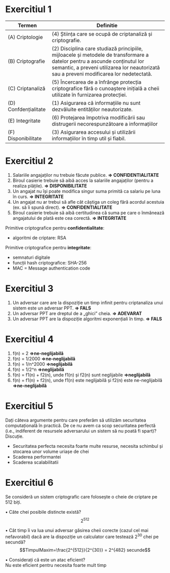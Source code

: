 # Exercitiul 1

| Termen | Definitie |
|---	|---	|
| (A) Criptologie | (4) Știința care se ocupă de criptanaliză și criptografie. |
| (B) Criptografie | (2) Disciplina care studiază principiile, mijloacele și metodele de transformare a datelor pentru a ascunde conținutul lor semantic, a preveni utilizarea lor neautorizată sau a preveni modificarea lor nedetectată. |
| (C) Criptanaliză | (5) Încercarea de a înfrânge protecția criptografice fără o cunoaștere inițială a cheii utilizate în furnizarea protecției. |
| (D) Confdențialitate | (1) Asigurarea că informațiile nu sunt dezvăluite entităților neautorizate. |
| (E) Integritate | (6) Protejarea împotriva modificării sau distrugerii necorespunzătoare a informațiilor |
| (F) Disponibilitate | (3) Asigurarea accesului și utilizării informațiilor în timp util și fiabil. |

# Exercitiul 2

1. Salariile angajaților nu trebuie făcute publice. **=> CONFIDENTIALITATE**
2. Biroul casierie trebuie să aibă acces la salariile angajaților (pentru a realiza plățile). **=> DISPONIBILITATE**
3. Un angajat nu își poate modifica singur suma primită ca salariu pe luna în curs. **=> INTEGRITATE**
4. Un angajat nu ar trebui să afle cât câștiga un coleg fără acordul acestuia (ex. să îi spună direct). **=> CONFIDENTIALITATE**
5. Biroul casierie trebuie să aibă certitudinea că suma pe care o înmânează angajatului de plată este cea corectă.  **=> INTEGRITATE**  

Primitive criptografice pentru **confidentialitate**:
- algoritmi de criptare: RSA

Primitive criptografice pentru **integritate**:
- semnaturi digitale
- funcții hash criptografice: SHA-256
- MAC = Message authentication code

# Exercitiul 3

1. Un adversar care are la dispoziție un timp infinit pentru criptanaliza unui sistem este un adversar PPT. **=> FALS**
2. Un adversar PPT are dreptul de a „ghici” cheia. **=> ADEVARAT**
3. Un adversar PPT are la dispoziție algoritmi exponențiali în timp. **=> FALS**

# Exercitiul 4

1. f(n) = 2 **=>ne-neglijabilă**
2. f(n) = 1/2000 **=>ne-neglijabilă**
3. f(n) = 1/n^2000 **=>neglijabilă**
4. f(n) = 1/2^n **=>neglijabilă**
5. f(n) = f1(n) + f2(n), unde f1(n) și f2(n) sunt neglijabile **=>neglijabilă**
6. f(n) = f1(n) + f2(n), unde f1(n) este neglijabilă și f2(n) este ne-neglijabilă **=>ne-neglijabilă**

# Exercitiul 5

Dați câteva argumente pentru care preferăm să utilizăm securitatea computațională în practică. De ce nu avem ca scop securitatea perfectă (i.e., indiferent de resursele adversarului un sistem să nu poată fi spart)? Discuție.

- Securitatea perfecta necesita foarte multe resurse, necesita schimbul și stocarea unor volume uriașe de chei
- Scaderea performantei
- Scaderea scalabilitatii

# Exercitiul 6

Se consideră un sistem criptografic care folosește o cheie de criptare pe 512 biți.   

• Câte chei posibile distincte există?  
$$ 2^{512} $$

• Cât timp îi va lua unui adversar găsirea cheii corecte (cazul cel mai nefavorabil) dacă are la dispoziție un calculator care testează $2^{30}$ chei pe secundă?
$$TimpulMaxim=\frac{2^{512}}{2^{30}} = 2^{482} secunde$$

• Considerați că este un atac eficient?  
Nu este eficient pentru necesita foarte mult timp

